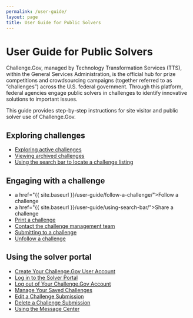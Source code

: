 ```yaml
---
permalink: /user-guide/
layout: page
title: User Guide for Public Solvers
---
```


<h1 class="text-center mb-6 font-weight-bold">User Guide for Public Solvers</h1>
<div class="row">
<div>
  <p>Challenge.Gov, managed by Technology Transformation Services (TTS), within the General Services Administration, is the official hub for prize competitions and crowdsourcing campaigns (together referred to as “challenges”) across the U.S. federal government. Through this platform, federal agencies engage public solvers in challenges to identify innovative solutions to important issues.</p>
  <p>This guide provides step-by-step instructions for site visitor and public solver use of Challenge.Gov. </p>
</div>
  </div>
  <div class="row">
  <div class="col-sm-6">
    <div class="card">
      <div class="card-body text-center"> <i class="fas fa-search" style="font-size: 3em; padding-bottom: 20px;" title="Exploring challenges"></i>
        <h2 class="card-title text-center">Exploring challenges</h2>
        <p class="card-text"><ul>
            <li class="text-left"><a href="{{ site.baseurl }}/user-guide/explore-active-challenges/">Exploring active challenges</a></li>
            <li class="text-left"><a href="{{ site.baseurl }}/user-guide/viewing-archived-challenges/#view-archived-challenges">Viewing archived challenges</a></li>
            <li class="text-left"><a href="{{ site.baseurl }}/user-guide/using-search-bar/">Using the search bar to locate a challenge listing</a></li>
          </ul></p>
      </div>
    </div>
  </div>
  <div class="col-sm-6">
    <div class="card">
      <div class="card-body text-center"> <i class="fas fa-comment" style="font-size: 3em; padding-bottom: 20px;" title="Engaging with a challenge"></i>
        <h2 class="card-title text-center">Engaging with a challenge</h2>
        <p class="card-text"><ul>
              <li class="text-left">a href="{{ site.baseurl }}/user-guide/follow-a-challenge/">Follow a challenge</a></li>
              <li class="text-left">a href="{{ site.baseurl }}/user-guide/using-search-bar/">Share a challenge</a></li>
              <li class="text-left"><a href="#">Print a challenge</a></li>
              <li class="text-left"><a href="#">Contact the challenge management team</a></li>
              <li class="text-left"><a href="#">Submitting to a challenge</a></li>
              <li class="text-left"><a href="#">Unfollow a challenge</a></li>
            </ul></p>
      </div>
    </div>
  </div>
</div>
  
  <div class="row">
  <div class="col-sm-6">
    <div class="card">
      <div class="card-body text-center"> <i class="fas fa-laptop" style="font-size: 3em; padding-bottom: 20px;" title="Using the solver portal"></i>
        <h2 class="card-title text-center">Using the solver portal</h2>
         <p class="card-text">
          <ul>
            <li class="text-left"><a href="#">Create Your Challenge.Gov User Account</a></li>
            <li class="text-left"><a href="#">Log in to the Solver Portal</a></li>
            <li class="text-left"><a href="#">Log out of Your Challenge.Gov Account</a></li>
            <li class="text-left"><a href="#">Manage Your Saved Challenges</a></li>
            <li class="text-left"><a href="#">Edit a Challenge Submission</a></li>
            <li class="text-left"><a href="#">Delete a Challenge Submission</a></li>
            <li class="text-left"><a href="#">Using the Message Center</a></li>
          </ul>
        </p>
    </div>
  </div>
 </div>
  </div>
